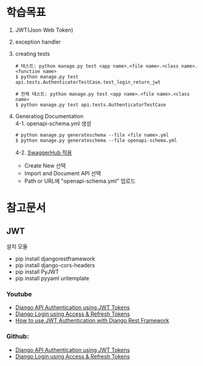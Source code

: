 # 학습목표 
1. JWT(Json Web Token) 
2. exception handler
3. creating tests
    ```shell
    # 테스트: python manage.py test <app name>.<file name>.<class name>.<function name>
    $ python manage.py test api.tests.AuthenticatorTestCase.test_login_return_jwt

    # 전체 테스트: python manage.py test <app name>.<file name>.<class name>
    $ python manage.py test api.tests.AuthenticatorTestCase
    ```

4. Generatiog Documentation     
    4-1. openapi-schema.yml 생성 
    ```shell
    # python manage.py generateschema --file <file name>.yml
    $ python manage.py generateschema --file openapi-schema.yml
    ```
    4-2. [SwaggerHub 적용](https://app.swaggerhub.com/home)
     - Create New 선택 
     - Import and Document API 선택  
     - Path or URL에 "openapi-schema.yml" 업로드 

# 참고문서 
## JWT
설치 모듈
- pip install djangorestframework
- pip install django-cors-headers
- pip install PyJWT
- pip install pyyaml uritemplate

### Youtube
- [Django API Authentication using JWT Tokens](https://www.youtube.com/watch?v=PUzgZrS_piQ&t=800s)
- [Django Login using Access & Refresh Tokens](https://www.youtube.com/watch?v=l6Pfu4L_y_k)
- [How to use JWT Authentication with Django Rest Framework](https://www.youtube.com/watch?v=BmOKr-cMhVA)
### Github: 
- [Django API Authentication using JWT Tokens](https://github.com/scalablescripts/django-auth)
- [Django Login using Access & Refresh Tokens](https://github.com/scalablescripts/django-auth-refresh)